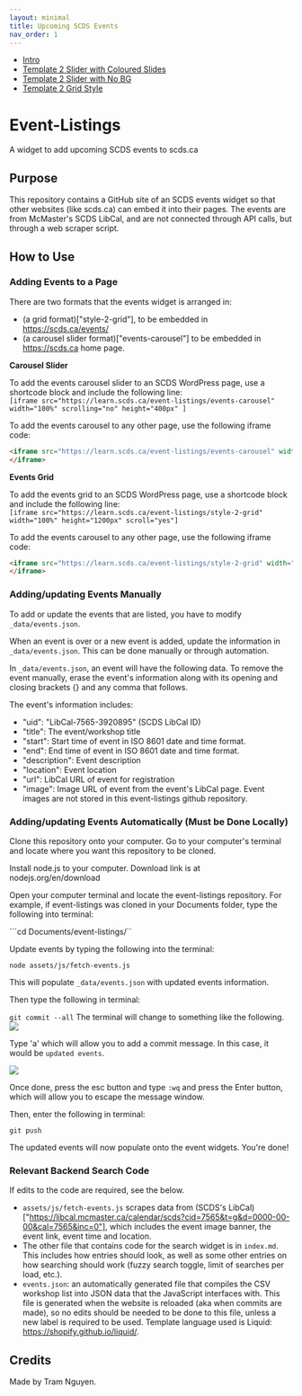 ```yaml
---
layout: minimal
title: Upcoming SCDS Events
nav_order: 1 
---
```


- <a href="index">Intro</a>
- <a href="style-2">Template 2 Slider with Coloured Slides</a>
- <a href="events-carousel">Template 2 Slider with No BG</a>
- <a href="style-2-grid">Template 2 Grid Style</a>

# Event-Listings

A widget to add upcoming SCDS events to scds.ca

## Purpose

This repository contains a GitHub site of an SCDS events widget so that other websites (like scds.ca) can embed it into their pages. The events are from McMaster's SCDS LibCal, and are not connected through API calls, but through a web scraper script.

## How to Use

### Adding Events to a Page

There are two formats that the events widget is arranged in:

- (a grid format)["style-2-grid"], to be embedded in https://scds.ca/events/
- (a carousel slider format)["events-carousel"] to be embedded in https://scds.ca home page.

**Carousel Slider**

To add the events carousel slider to an SCDS WordPress page, use a shortcode block and include the following line:  
```[iframe src="https://learn.scds.ca/event-listings/events-carousel" width="100%" scrolling="no" height="400px" ]```

To add the events carousel to any other page, use the following iframe code:  
```html
<iframe src="https://learn.scds.ca/event-listings/events-carousel" width="100%" scrolling"yes" height="400px">
</iframe>
```

**Events Grid**

To add the events grid to an SCDS WordPress page, use a shortcode block and include the following line:  
```[iframe src="https://learn.scds.ca/event-listings/style-2-grid" width="100%" height="1200px" scroll="yes"]```

To add the events carousel to any other page, use the following iframe code:  
```html
<iframe src="https://learn.scds.ca/event-listings/style-2-grid" width="100%" scrolling"yes" height="1200px">
</iframe>
```


### Adding/updating Events Manually

To add or update the events that are listed, you have to modify `_data/events.json`. 

When an event is over or a new event is added, update the information in `_data/events.json`. This can be done manually or through automation.

In `_data/events.json`, an event will have the following data. To remove the event manually, erase the event's information along with its opening and closing brackets {} and any comma that follows. 

The event's information includes:

- "uid": "LibCal-7565-3920895" (SCDS LibCal ID)
- "title": The event/workshop title
- "start": Start time of event in ISO 8601 date and time format.
- "end": End time of event in ISO 8601 date and time format.
- "description": Event description
- "location": Event location
- "url": LibCal URL of event for registration
- "image": Image URL of event from the event's LibCal page. Event images are not stored in this event-listings github repository.

### Adding/updating Events Automatically (Must be Done Locally)

Clone this repository onto your computer. Go to your computer's terminal and locate where you want this repository to be cloned.

Install node.js to your computer. Download link is at nodejs.org/en/download

Open your computer terminal and locate the event-listings repository. For example, if event-listings was cloned in your Documents folder, type the following into terminal:

```cd Documents/event-listings/``

Update events by typing the following into the terminal:

```node assets/js/fetch-events.js```

This will populate `_data/events.json` with updated events information.

Then type the following in terminal:

```git commit --all```
The terminal will change to something like the following.
<img src="assets/img/tut-1-terminal.png">

Type 'a' which will allow you to add a commit message. In this case, it would be `updated events`.

<img src="assets/img/tut-2-terminal.png">

Once done, press the esc button and type `:wq` and press the Enter button, which will allow you to escape the message window.

Then, enter the following in terminal:

```git push```

The updated events will now populate onto the event widgets. You're done!


### Relevant Backend Search Code

If edits to the code are required, see the below.

- `assets/js/fetch-events.js` scrapes data from (SCDS's LibCal)["https://libcal.mcmaster.ca/calendar/scds?cid=7565&t=g&d=0000-00-00&cal=7565&inc=0"], which includes the event image banner, the event link, event time and location.
- The other file that contains code for the search widget is in `index.md`. This includes how entries should look, as well as some other entries on how searching should work (fuzzy search toggle, limit of searches per load, etc.).
- `events.json`: an automatically generated file that compiles the CSV workshop list into JSON data that the JavaScript interfaces with. This file is generated when the website is reloaded (aka when commits are made), so no edits should be needed to be done to this file, unless a new label is required to be used. Template language used is Liquid: <https://shopify.github.io/liquid/>.

## Credits

Made by Tram Nguyen.